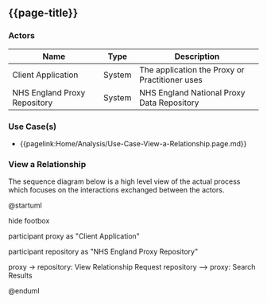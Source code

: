 ## {{page-title}}

### Actors

| Name | Type | Description |
|------|------|-------------|
| Client Application | System | The application the Proxy or Practitioner uses |
| NHS England Proxy Repository | System | NHS England National Proxy Data Repository |

### Use Case(s)

- {{pagelink:Home/Analysis/Use-Case-View-a-Relationship.page.md}}

### View a Relationship 

The sequence diagram below is a high level view of the actual process which focuses on the interactions exchanged between the actors. 

<plantuml>
@startuml

hide footbox

participant proxy as "Client Application"

participant repository as "NHS England Proxy Repository"

proxy -> repository: View Relationship Request
repository --> proxy: Search Results

@enduml
</plantuml>